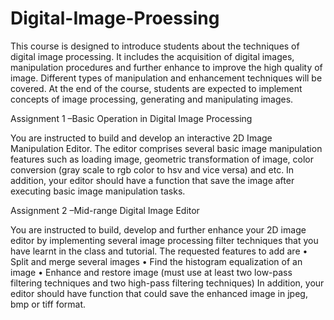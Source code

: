# Digital-Image-Proessing
This course is designed to introduce students about the techniques of digital image processing. It includes the acquisition of digital images, manipulation procedures and further enhance to improve the high quality of image. Different types of manipulation and enhancement techniques will be covered. At the end of the course, students are expected to implement concepts of image processing, generating and manipulating images.



Assignment 1 –Basic Operation in Digital Image Processing

You are instructed to build and develop an interactive 2D Image Manipulation Editor. The editor comprises several basic image manipulation features such as loading image, geometric transformation of image, color conversion (gray scale to rgb color to hsv and vice versa) and etc. In addition, your editor should have a function that save the image after executing basic image manipulation tasks.




Assignment 2 –Mid-range Digital Image Editor

You are instructed to build, develop and further enhance your 2D image editor by implementing several image processing filter techniques that you have learnt in the class and tutorial. The requested features to add are
      • Split and merge several images
      • Find the histogram equalization of an image
      • Enhance and restore image (must use at least two low-pass filtering techniques and two high-pass filtering techniques)
In addition, your editor should have function that could save the enhanced image in jpeg, bmp or tiff format.
